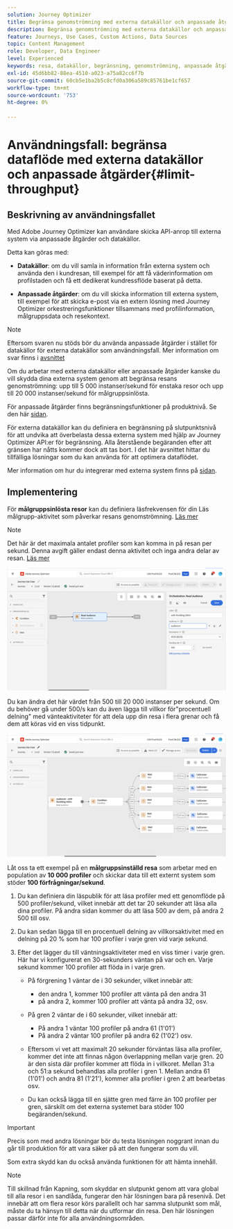```yaml
---
solution: Journey Optimizer
title: Begränsa genomströmning med externa datakällor och anpassade åtgärder
description: Begränsa genomströmning med externa datakällor och anpassade åtgärder
feature: Journeys, Use Cases, Custom Actions, Data Sources
topic: Content Management
role: Developer, Data Engineer
level: Experienced
keywords: resa, datakällor, begränsning, genomströmning, anpassade åtgärder
exl-id: 45d6bb82-88ea-4510-a023-a75a82cc6f7b
source-git-commit: 60cb5e1ba2b5c8cfd0a306a589c85761be1cf657
workflow-type: tm+mt
source-wordcount: '753'
ht-degree: 0%

---
```


# Användningsfall: begränsa dataflöde med externa datakällor och anpassade åtgärder{#limit-throughput}

## Beskrivning av användningsfallet

Med Adobe Journey Optimizer kan användare skicka API-anrop till externa system via anpassade åtgärder och datakällor.

Detta kan göras med:

* **Datakällor**: om du vill samla in information från externa system och använda den i kundresan, till exempel för att få väderinformation om profilstaden och få ett dedikerat kundressflöde baserat på detta.

* **Anpassade åtgärder**: om du vill skicka information till externa system, till exempel för att skicka e-post via en extern lösning med Journey Optimizer orkestreringsfunktioner tillsammans med profilinformation, målgruppsdata och resekontext.

>[!NOTE]
>
>Eftersom svaren nu stöds bör du använda anpassade åtgärder i stället för datakällor för externa datakällor som användningsfall. Mer information om svar finns i [avsnittet](../action/action-response.md)

Om du arbetar med externa datakällor eller anpassade åtgärder kanske du vill skydda dina externa system genom att begränsa resans genomströmning: upp till 5 000 instanser/sekund för enstaka resor och upp till 20 000 instanser/sekund för målgruppsinlösta.

För anpassade åtgärder finns begränsningsfunktioner på produktnivå. Se den här [sidan](../configuration/external-systems.md#capping).

För externa datakällor kan du definiera en begränsning på slutpunktsnivå för att undvika att överbelasta dessa externa system med hjälp av Journey Optimizer API:er för begränsning. Alla återstående begäranden efter att gränsen har nåtts kommer dock att tas bort. I det här avsnittet hittar du tillfälliga lösningar som du kan använda för att optimera dataflödet.

Mer information om hur du integrerar med externa system finns på [sidan](../configuration/external-systems.md).

## Implementering

För **målgruppsinlösta resor** kan du definiera läsfrekvensen för din Läs målgrupp-aktivitet som påverkar resans genomströmning. [Läs mer](../building-journeys/read-audience.md)

>[!NOTE]
>
> Det här är det maximala antalet profiler som kan komma in på resan per sekund. Denna avgift gäller endast denna aktivitet och inga andra delar av resan. [Läs mer](../building-journeys/read-audience.md)


![](assets/limit-throughput-1.png)

Du kan ändra det här värdet från 500 till 20 000 instanser per sekund. Om du behöver gå under 500/s kan du även lägga till villkor för&quot;procentuell delning&quot; med vänteaktiviteter för att dela upp din resa i flera grenar och få dem att köras vid en viss tidpunkt.

![](assets/limit-throughput-2.png)

Låt oss ta ett exempel på en **målgruppsinställd resa** som arbetar med en population av **10 000 profiler** och skickar data till ett externt system som stöder **100 förfrågningar/sekund**.

1. Du kan definiera din läspublik för att läsa profiler med ett genomflöde på 500 profiler/sekund, vilket innebär att det tar 20 sekunder att läsa alla dina profiler. På andra sidan kommer du att läsa 500 av dem, på andra 2 500 till osv.

1. Du kan sedan lägga till en procentuell delning av villkorsaktivitet med en delning på 20 % som har 100 profiler i varje gren vid varje sekund.

1. Efter det lägger du till väntningsaktiviteter med en viss timer i varje gren. Här har vi konfigurerat en 30-sekunders väntan på var och en. Varje sekund kommer 100 profiler att flöda in i varje gren.

   * På förgrening 1 väntar de i 30 sekunder, vilket innebär att:
      * den andra 1, kommer 100 profiler att vänta på den andra 31
      * på andra 2, kommer 100 profiler att vänta på andra 32, osv.

   * På gren 2 väntar de i 60 sekunder, vilket innebär att:
      * På andra 1 väntar 100 profiler på andra 61 (1&#39;01&#39;)
      * På andra 2 väntar 100 profiler på andra 62 (1&#39;02&#39;) osv.

   * Eftersom vi vet att maximalt 20 sekunder förväntas läsa alla profiler, kommer det inte att finnas någon överlappning mellan varje gren. 20 är den sista där profiler kommer att flöda in i villkoret. Mellan 31:a och 51:a sekund behandlas alla profiler i gren 1. Mellan andra 61 (1&#39;01&#39;) och andra 81 (1&#39;21&#39;), kommer alla profiler i gren 2 att bearbetas osv.

   * Du kan också lägga till en sjätte gren med färre än 100 profiler per gren, särskilt om det externa systemet bara stöder 100 begäranden/sekund.

>[!IMPORTANT]
>
>Precis som med andra lösningar bör du testa lösningen noggrant innan du går till produktion för att vara säker på att den fungerar som du vill.

Som extra skydd kan du också använda funktionen för att hämta innehåll.

>[!NOTE]
>
>Till skillnad från Kapning, som skyddar en slutpunkt genom att vara global till alla resor i en sandlåda, fungerar den här lösningen bara på resenivå. Det innebär att om flera resor körs parallellt och har samma slutpunkt som mål, måste du ta hänsyn till detta när du utformar din resa. Den här lösningen passar därför inte för alla användningsområden.
